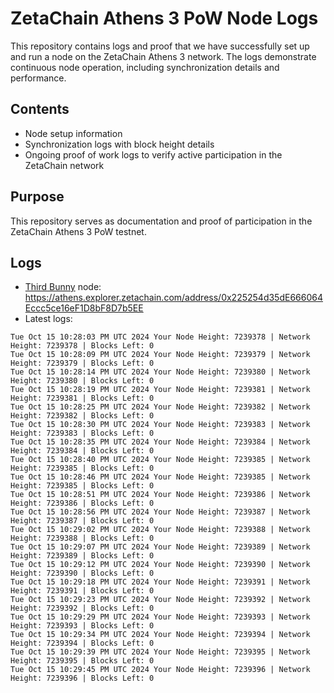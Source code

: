 # ZetaChain Athens 3 PoW Node Logs
This repository contains logs and proof that we have successfully set up and run a node on the ZetaChain Athens 3 network. The logs demonstrate continuous node operation, including synchronization details and performance.

## Contents
- Node setup information
- Synchronization logs with block height details
- Ongoing proof of work logs to verify active participation in the ZetaChain network

## Purpose
This repository serves as documentation and proof of participation in the ZetaChain Athens 3 PoW testnet.

## Logs

- [Third Bunny](https://thirdbunny.xyz/) node: https://athens.explorer.zetachain.com/address/0x225254d35dE666064Eccc5ce16eF1D8bF8D7b5EE
- Latest logs:
```
Tue Oct 15 10:28:03 PM UTC 2024 Your Node Height: 7239378 | Network Height: 7239378 | Blocks Left: 0
Tue Oct 15 10:28:09 PM UTC 2024 Your Node Height: 7239379 | Network Height: 7239379 | Blocks Left: 0
Tue Oct 15 10:28:14 PM UTC 2024 Your Node Height: 7239380 | Network Height: 7239380 | Blocks Left: 0
Tue Oct 15 10:28:19 PM UTC 2024 Your Node Height: 7239381 | Network Height: 7239381 | Blocks Left: 0
Tue Oct 15 10:28:25 PM UTC 2024 Your Node Height: 7239382 | Network Height: 7239382 | Blocks Left: 0
Tue Oct 15 10:28:30 PM UTC 2024 Your Node Height: 7239383 | Network Height: 7239383 | Blocks Left: 0
Tue Oct 15 10:28:35 PM UTC 2024 Your Node Height: 7239384 | Network Height: 7239384 | Blocks Left: 0
Tue Oct 15 10:28:40 PM UTC 2024 Your Node Height: 7239385 | Network Height: 7239385 | Blocks Left: 0
Tue Oct 15 10:28:46 PM UTC 2024 Your Node Height: 7239385 | Network Height: 7239385 | Blocks Left: 0
Tue Oct 15 10:28:51 PM UTC 2024 Your Node Height: 7239386 | Network Height: 7239386 | Blocks Left: 0
Tue Oct 15 10:28:56 PM UTC 2024 Your Node Height: 7239387 | Network Height: 7239387 | Blocks Left: 0
Tue Oct 15 10:29:02 PM UTC 2024 Your Node Height: 7239388 | Network Height: 7239388 | Blocks Left: 0
Tue Oct 15 10:29:07 PM UTC 2024 Your Node Height: 7239389 | Network Height: 7239389 | Blocks Left: 0
Tue Oct 15 10:29:12 PM UTC 2024 Your Node Height: 7239390 | Network Height: 7239390 | Blocks Left: 0
Tue Oct 15 10:29:18 PM UTC 2024 Your Node Height: 7239391 | Network Height: 7239391 | Blocks Left: 0
Tue Oct 15 10:29:23 PM UTC 2024 Your Node Height: 7239392 | Network Height: 7239392 | Blocks Left: 0
Tue Oct 15 10:29:29 PM UTC 2024 Your Node Height: 7239393 | Network Height: 7239393 | Blocks Left: 0
Tue Oct 15 10:29:34 PM UTC 2024 Your Node Height: 7239394 | Network Height: 7239394 | Blocks Left: 0
Tue Oct 15 10:29:39 PM UTC 2024 Your Node Height: 7239395 | Network Height: 7239395 | Blocks Left: 0
Tue Oct 15 10:29:45 PM UTC 2024 Your Node Height: 7239396 | Network Height: 7239396 | Blocks Left: 0
```
